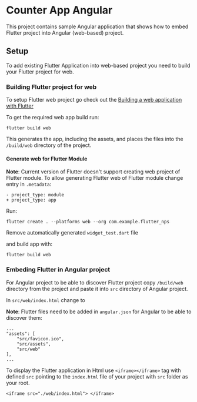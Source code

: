# Counter App Angular

This project contains sample Angular application that shows how to embed Flutter project into Angular (web-based) project.

## Setup

To add existing Flutter Application into web-based project you need to build your Flutter project for web.

### Building Flutter project for web
To setup Flutter web project go check out the [Building a web application with Flutter](https://docs.flutter.dev/get-started/web)

To get the required web app build run:

```
flutter build web
```

This generates the app, including the assets, and places the files into the `/build/web` directory of the project.

#### Generate web for Flutter Module

**Note**: Current version of Flutter doesn't support creating web project of Flutter module.
To allow generating Flutter web of Flutter module change entry in `.metadata`:

```
- project_type: module
+ project_type: app
```

Run:
```
flutter create . --platforms web --org com.example.flutter_nps
```

Remove automatically generated `widget_test.dart` file

and build app with:

```
flutter build web
```

### Embeding Flutter in Angular project

For Angular project to be able to discover Flutter project copy `/build/web` directory from the project and paste it into `src` directory of Angular project. 

In `src/web/index.html` change <base href="/"> to <base href="./">

**Note**: Flutter files need to be added in `angular.json` for Angular to be able to discover them:
```
...
"assets": [
    "src/favicon.ico",
    "src/assets",
    "src/web"
],
...
```

To display the Flutter application in Html use `<iframe></iframe>` tag with defined `src` pointing to the `index.html` file of your project with `src` folder as your root.
```
<iframe src="./web/index.html"> </iframe>
```